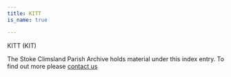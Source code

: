 ```yaml
---
title: KITT
is_name: true

---
```


KITT (KIT)


The Stoke Climsland Parish Archive holds material under this index entry. To find out more please [contact us](/contact/)
